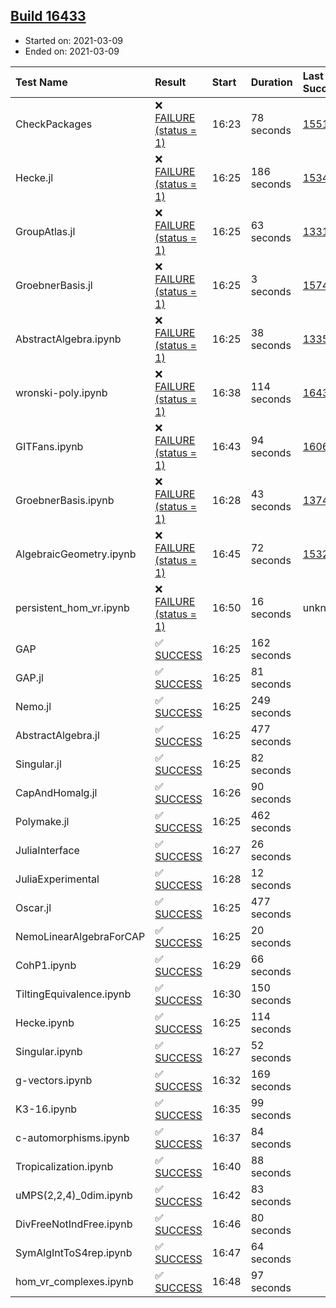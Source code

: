 ## [Build 16433](https://oscarci.mathematik.uni-kl.de/job/oscar/16433/)

* Started on: 2021-03-09
* Ended on: 2021-03-09

| Test Name    | Result | Start | Duration | Last Success | First Failure |
|:-------------|:-------|:------|:---------|:-------------|:--------------|
| CheckPackages | ❌ [FAILURE (status = 1)](https://oscarci.mathematik.uni-kl.de/job/oscar/16433/artifact/logs/build-16433/CheckPackages.log) | 16:23 | 78 seconds | [15514](https://oscarci.mathematik.uni-kl.de/job/oscar/15514/) | [15515](https://oscarci.mathematik.uni-kl.de/job/oscar/15515/) |
| Hecke.jl | ❌ [FAILURE (status = 1)](https://oscarci.mathematik.uni-kl.de/job/oscar/16433/artifact/logs/build-16433/Hecke.jl.log) | 16:25 | 186 seconds | [15344](https://oscarci.mathematik.uni-kl.de/job/oscar/15344/) | [15348](https://oscarci.mathematik.uni-kl.de/job/oscar/15348/) |
| GroupAtlas.jl | ❌ [FAILURE (status = 1)](https://oscarci.mathematik.uni-kl.de/job/oscar/16433/artifact/logs/build-16433/GroupAtlas.jl.log) | 16:25 | 63 seconds | [13311](https://oscarci.mathematik.uni-kl.de/job/oscar/13311/) | [13312](https://oscarci.mathematik.uni-kl.de/job/oscar/13312/) |
| GroebnerBasis.jl | ❌ [FAILURE (status = 1)](https://oscarci.mathematik.uni-kl.de/job/oscar/16433/artifact/logs/build-16433/GroebnerBasis.jl.log) | 16:25 | 3 seconds | [15745](https://oscarci.mathematik.uni-kl.de/job/oscar/15745/) | [15746](https://oscarci.mathematik.uni-kl.de/job/oscar/15746/) |
| AbstractAlgebra.ipynb | ❌ [FAILURE (status = 1)](https://oscarci.mathematik.uni-kl.de/job/oscar/16433/artifact/logs/build-16433/AbstractAlgebra.ipynb.log) | 16:25 | 38 seconds | [13355](https://oscarci.mathematik.uni-kl.de/job/oscar/13355/) | [13356](https://oscarci.mathematik.uni-kl.de/job/oscar/13356/) |
| wronski-poly.ipynb | ❌ [FAILURE (status = 1)](https://oscarci.mathematik.uni-kl.de/job/oscar/16433/artifact/logs/build-16433/wronski-poly.ipynb.log) | 16:38 | 114 seconds | [16432](https://oscarci.mathematik.uni-kl.de/job/oscar/16432/) | [16433](https://oscarci.mathematik.uni-kl.de/job/oscar/16433/) |
| GITFans.ipynb | ❌ [FAILURE (status = 1)](https://oscarci.mathematik.uni-kl.de/job/oscar/16433/artifact/logs/build-16433/GITFans.ipynb.log) | 16:43 | 94 seconds | [16068](https://oscarci.mathematik.uni-kl.de/job/oscar/16068/) | [16069](https://oscarci.mathematik.uni-kl.de/job/oscar/16069/) |
| GroebnerBasis.ipynb | ❌ [FAILURE (status = 1)](https://oscarci.mathematik.uni-kl.de/job/oscar/16433/artifact/logs/build-16433/GroebnerBasis.ipynb.log) | 16:28 | 43 seconds | [13748](https://oscarci.mathematik.uni-kl.de/job/oscar/13748/) | [13749](https://oscarci.mathematik.uni-kl.de/job/oscar/13749/) |
| AlgebraicGeometry.ipynb | ❌ [FAILURE (status = 1)](https://oscarci.mathematik.uni-kl.de/job/oscar/16433/artifact/logs/build-16433/AlgebraicGeometry.ipynb.log) | 16:45 | 72 seconds | [15322](https://oscarci.mathematik.uni-kl.de/job/oscar/15322/) | [15323](https://oscarci.mathematik.uni-kl.de/job/oscar/15323/) |
| persistent_hom_vr.ipynb | ❌ [FAILURE (status = 1)](https://oscarci.mathematik.uni-kl.de/job/oscar/16433/artifact/logs/build-16433/persistent_hom_vr.ipynb.log) | 16:50 | 16 seconds | unknown | unknown |
| GAP | ✅ [SUCCESS](https://oscarci.mathematik.uni-kl.de/job/oscar/16433/artifact/logs/build-16433/GAP.log) | 16:25 | 162 seconds |  |  |
| GAP.jl | ✅ [SUCCESS](https://oscarci.mathematik.uni-kl.de/job/oscar/16433/artifact/logs/build-16433/GAP.jl.log) | 16:25 | 81 seconds |  |  |
| Nemo.jl | ✅ [SUCCESS](https://oscarci.mathematik.uni-kl.de/job/oscar/16433/artifact/logs/build-16433/Nemo.jl.log) | 16:25 | 249 seconds |  |  |
| AbstractAlgebra.jl | ✅ [SUCCESS](https://oscarci.mathematik.uni-kl.de/job/oscar/16433/artifact/logs/build-16433/AbstractAlgebra.jl.log) | 16:25 | 477 seconds |  |  |
| Singular.jl | ✅ [SUCCESS](https://oscarci.mathematik.uni-kl.de/job/oscar/16433/artifact/logs/build-16433/Singular.jl.log) | 16:25 | 82 seconds |  |  |
| CapAndHomalg.jl | ✅ [SUCCESS](https://oscarci.mathematik.uni-kl.de/job/oscar/16433/artifact/logs/build-16433/CapAndHomalg.jl.log) | 16:26 | 90 seconds |  |  |
| Polymake.jl | ✅ [SUCCESS](https://oscarci.mathematik.uni-kl.de/job/oscar/16433/artifact/logs/build-16433/Polymake.jl.log) | 16:25 | 462 seconds |  |  |
| JuliaInterface | ✅ [SUCCESS](https://oscarci.mathematik.uni-kl.de/job/oscar/16433/artifact/logs/build-16433/JuliaInterface.log) | 16:27 | 26 seconds |  |  |
| JuliaExperimental | ✅ [SUCCESS](https://oscarci.mathematik.uni-kl.de/job/oscar/16433/artifact/logs/build-16433/JuliaExperimental.log) | 16:28 | 12 seconds |  |  |
| Oscar.jl | ✅ [SUCCESS](https://oscarci.mathematik.uni-kl.de/job/oscar/16433/artifact/logs/build-16433/Oscar.jl.log) | 16:25 | 477 seconds |  |  |
| NemoLinearAlgebraForCAP | ✅ [SUCCESS](https://oscarci.mathematik.uni-kl.de/job/oscar/16433/artifact/logs/build-16433/NemoLinearAlgebraForCAP.log) | 16:25 | 20 seconds |  |  |
| CohP1.ipynb | ✅ [SUCCESS](https://oscarci.mathematik.uni-kl.de/job/oscar/16433/artifact/logs/build-16433/CohP1.ipynb.log) | 16:29 | 66 seconds |  |  |
| TiltingEquivalence.ipynb | ✅ [SUCCESS](https://oscarci.mathematik.uni-kl.de/job/oscar/16433/artifact/logs/build-16433/TiltingEquivalence.ipynb.log) | 16:30 | 150 seconds |  |  |
| Hecke.ipynb | ✅ [SUCCESS](https://oscarci.mathematik.uni-kl.de/job/oscar/16433/artifact/logs/build-16433/Hecke.ipynb.log) | 16:25 | 114 seconds |  |  |
| Singular.ipynb | ✅ [SUCCESS](https://oscarci.mathematik.uni-kl.de/job/oscar/16433/artifact/logs/build-16433/Singular.ipynb.log) | 16:27 | 52 seconds |  |  |
| g-vectors.ipynb | ✅ [SUCCESS](https://oscarci.mathematik.uni-kl.de/job/oscar/16433/artifact/logs/build-16433/g-vectors.ipynb.log) | 16:32 | 169 seconds |  |  |
| K3-16.ipynb | ✅ [SUCCESS](https://oscarci.mathematik.uni-kl.de/job/oscar/16433/artifact/logs/build-16433/K3-16.ipynb.log) | 16:35 | 99 seconds |  |  |
| c-automorphisms.ipynb | ✅ [SUCCESS](https://oscarci.mathematik.uni-kl.de/job/oscar/16433/artifact/logs/build-16433/c-automorphisms.ipynb.log) | 16:37 | 84 seconds |  |  |
| Tropicalization.ipynb | ✅ [SUCCESS](https://oscarci.mathematik.uni-kl.de/job/oscar/16433/artifact/logs/build-16433/Tropicalization.ipynb.log) | 16:40 | 88 seconds |  |  |
| uMPS(2,2,4)_0dim.ipynb | ✅ [SUCCESS](https://oscarci.mathematik.uni-kl.de/job/oscar/16433/artifact/logs/build-16433/uMPS-2-2-4-_0dim.ipynb.log) | 16:42 | 83 seconds |  |  |
| DivFreeNotIndFree.ipynb | ✅ [SUCCESS](https://oscarci.mathematik.uni-kl.de/job/oscar/16433/artifact/logs/build-16433/DivFreeNotIndFree.ipynb.log) | 16:46 | 80 seconds |  |  |
| SymAlgIntToS4rep.ipynb | ✅ [SUCCESS](https://oscarci.mathematik.uni-kl.de/job/oscar/16433/artifact/logs/build-16433/SymAlgIntToS4rep.ipynb.log) | 16:47 | 64 seconds |  |  |
| hom_vr_complexes.ipynb | ✅ [SUCCESS](https://oscarci.mathematik.uni-kl.de/job/oscar/16433/artifact/logs/build-16433/hom_vr_complexes.ipynb.log) | 16:48 | 97 seconds |  |  |
